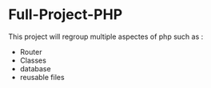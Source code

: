 # Full-Project-PHP

This project will regroup multiple aspectes of php such as :
  - Router  
  - Classes
  - database
  - reusable files
